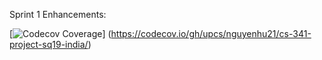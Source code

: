 Sprint 1 Enhancements: 

[![Codecov Coverage](https://img.shields.io/codecov/c/github/nguyenhu21/cs-341-project-sq19-india/master.svg?style=flat-square)]
(https://codecov.io/gh/upcs/nguyenhu21/cs-341-project-sq19-india/)
